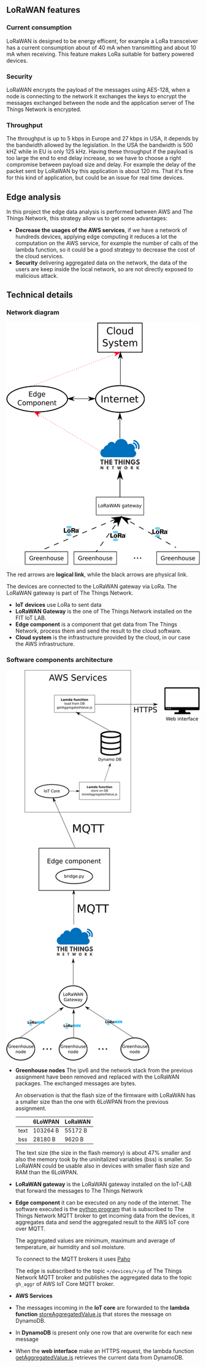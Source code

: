 ## **LoRaWAN features**

### Current consumption

LoRaWAN is designed to be energy efficent, for example a LoRa transceiver has a current consumption about of 40 mA when transmitting and about 10 mA when receiving. 
This feature makes LoRa suitable for battery powered devices.

### Security

LoRaWAN encrypts the payload of the messages using AES-128, when a node is connecting to the network it exchanges the keys to encrypt the messages exchanged between the node and the application server of The Things Network is encrypted.

### Throughput

The throughput is up to 5 kbps in Europe and 27 kbps in USA, it depends by the bandwidth allowed by the legislation. In the USA the bandwidth is 500 kHZ while in EU is only 125 kHz.
Having these throughput if the payload is too large the end to end delay increase, so we have to choose a right compromise between payload size and delay.
For example the delay of the packet sent by LoRaWAN by this application is about 120 ms. That it's fine for this kind of application, but could be an issue for real time devices.

## Edge analysis

In this project the edge data analysis is performed between AWS and The Things Network, this strategy allow us to get some advantages:

- **Decrease the usages of the AWS services**, if we have a network of hundreds devices, applying edge computing it reduces a lot the computation on the AWS service, for example the number of calls of the lambda function, so it could be a good strategy to decrease the cost of the cloud services.
- **Security** delivering aggregated data on the network, the data of the users are keep inside the local network, so are not directly exposed to malicious attack.

## Technical details

### Network diagram

![Network diagram](../../resources/images/network_diagram_3_assign.png)

The red arrows are **logical link**, while the black arrows are physical link. 

The devices are connected to the LoRaWAN gateway via LoRa.
The LoRaWAN gateway is part of The Things Network. 

- **IoT devices** use LoRa to sent data
- **LoRaWAN Gateway** is the one of The Things Network installed on the FIT IoT LAB.
- **Edge component** is a component that get data from The Things Network, process them and send the result to the cloud software.
- **Cloud system** is the infrastructure provided by the cloud, in our case the AWS infrastructure.

### Software components architecture

![Software component](../../resources/images/software_diagram_3_assign.png)



- **Greenhouse nodes**
  The ipv6 and the network stack from the previous assignment have been removed and replaced with the LoRaWAN packages.
  The exchanged messages are bytes.

  An observation is that the flash size of the firmware with LoRaWAN has a smaller size than the one with 6LoWPAN from the previous assignment.

  |      | 6LoWPAN  | LoRaWAN |
  | ---- | -------- | ------- |
  | text | 103264 B | 55172 B |
  | bss  | 28180 B  | 9620 B  |

  The text size (the size in the flash memory) is about 47% smaller and also the memory took by the uninitalized variables (bss) is smaller. So LoRaWAN could be usable also in devices with smaller flash size and RAM than the 6LoWPAN.

- **LoRaWAN gateway** is the LoRaWAN gateway installed on the IoT-LAB that forward the messages to The Things Network 

- **Edge component** it can be executed on any node of the internet. The software executed is the [python program](../../src/EdgeSoftware/bridge.py) that is subscribed to The Things Network MQTT broker to get incoming data from the devices, it aggregates data and send the aggregated result to the AWS IoT core over MQTT.

  The aggregated values are minimum, maximum and average of temperature, air humidity and soil moisture.

  To connect to the MQTT brokers it uses [Paho](https://pypi.org/project/paho-mqtt/)

  The edge is subscribed to the topic `+/devices/+/up` of The Things Network MQTT broker and publishes the aggregated data to the topic `gh_aggr` of AWS IoT Core MQTT broker.

-  **AWS Services**

  - The messages incoming in the **IoT core** are forwarded to the **lambda function** [storeAggregatedValue.js](../../src/AWS/lambda%20functions/storeAggregatedValue.js) that stores the message on DynamoDB.
  - In **DynamoDB** is present only one row that are overwrite for each new message
  - When the **web interface** make an HTTPS request, the lambda function [getAggregatedValue.js](../../src/AWS/lambda%20functions/getAggregatedValue.js) retrieves the current data from DynamoDB.